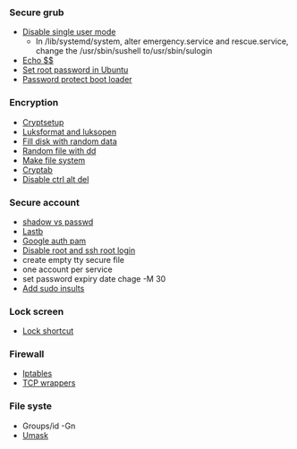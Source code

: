### Secure grub
- [Disable single user mode](https://askubuntu.com/questions/1011368/how-can-i-protect-against-single-user-mode)
    - In /lib/systemd/system,  alter emergency.service and rescue.service, change the /usr/sbin/sushell to/usr/sbin/sulogin 
- [Echo $$](https://unix.stackexchange.com/questions/186119/what-is-the-meaning-of-the-number-displayed-by-echo)
- [Set root password in Ubuntu](https://askubuntu.com/questions/155278/how-do-i-set-the-root-password-so-i-can-use-su-instead-of-sudo)
- [Password protect boot loader](https://www.howtogeek.com/102009/how-to-password-protect-ubuntus-boot-loader/)

### Encryption
- [Cryptsetup](https://www.ibm.com/docs/en/order-management-sw/10.0?topic=considerations-encrypting-data-partitions-using-luks)
- [Luksformat and luksopen](https://linux.die.net/man/8/cryptsetup)
- [Fill disk with random data](https://linuxconfig.org/hard-drive-shredding-on-linux)
- [Random file with dd](https://superuser.com/questions/470949/how-do-i-create-a-1gb-random-file-in-linux)
- [Make file system](https://access.redhat.com/documentation/en-us/red_hat_enterprise_linux/7/html/storage_administration_guide/ch-ext4)
- [Cryptab](https://www.freedesktop.org/software/systemd/man/crypttab.html)
- [Disable ctrl alt del](https://www.linuxtechi.com/disable-reboot-using-ctrl-alt-del-keys/)

### Secure account
- [shadow vs passwd](https://unix.stackexchange.com/questions/461022/what-is-the-difference-between-etc-shadow-and-etc-passwd#:~:text=The%20major%20difference%20is%20that,and%20the%20password%20expiry%20data.)
- [Lastb](https://community.hpe.com/t5/System-Administration/difference-between-last-and-lastb/td-p/4415301#:~:text=last%20searches%20backwards%20through%20file,all%20the%20bad%20login%20attempts.)
- [Google auth pam](https://www.tecmint.com/enable-two-factor-authentication-in-ubuntu/)
- [Disable root and ssh root login](https://www.tecmint.com/disable-root-login-in-linux/)
- create empty tty secure file
- one account per service
- set password expiry date chage -M 30 <acct name>
- [Add sudo insults](https://www.tecmint.com/sudo-insult-when-enter-wrong-password/)

### Lock screen
- [Lock shortcut](https://askubuntu.com/questions/1242110/after-upgrading-to-ubuntu-20-04-lockscreen-not-working)
### Firewall
- [Iptables](https://www.digitalocean.com/community/tutorials/iptables-essentials-common-firewall-rules-and-commands)
- [TCP wrappers](https://www.tecmint.com/secure-linux-tcp-wrappers-hosts-allow-deny-restrict-access/)

### File syste
- Groups/id -Gn
- [Umask](https://www.liquidweb.com/kb/what-is-umask-and-how-to-use-it-effectively/)
